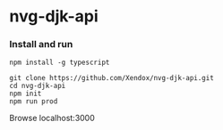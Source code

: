 # nvg-djk-api

### Install and run
```
npm install -g typescript

git clone https://github.com/Xendox/nvg-djk-api.git
cd nvg-djk-api
npm init
npm run prod
```

Browse localhost:3000